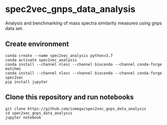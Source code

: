 # spec2vec_gnps_data_analysis
Analysis and benchmarking of mass spectra similarity measures using gnps data set.

## Create environment
```
conda create --name spec2vec_analysis python=3.7
conda activate spec2vec_analysis
conda install --channel nlesc --channel bioconda --channel conda-forge matchms
conda install --channel nlesc --channel bioconda --channel conda-forge spec2vec
pip install jupyter
```

## Clone this repository and run notebooks
```
git clone https://github.com/iomega/spec2vec_gnps_data_analysis
cd spec2vec_gnps_data_analysis
jupyter notebook
```
